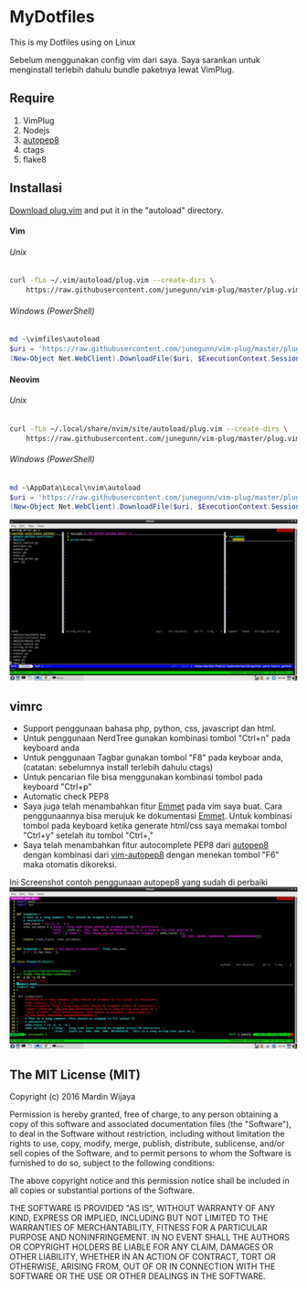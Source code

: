 # MyDotfiles
This is my Dotfiles using on Linux

Sebelum menggunakan config vim dari saya. Saya sarankan untuk menginstall terlebih dahulu bundle paketnya lewat VimPlug.

## Require
1. VimPlug
2. Nodejs
3. [autopep8][autopep8]
4. ctags
5. flake8

## Installasi
[Download plug.vim](https://raw.githubusercontent.com/junegunn/vim-plug/master/plug.vim)
and put it in the "autoload" directory.

#### Vim

###### Unix

```sh
curl -fLo ~/.vim/autoload/plug.vim --create-dirs \
    https://raw.githubusercontent.com/junegunn/vim-plug/master/plug.vim
```

###### Windows (PowerShell)

```powershell
md ~\vimfiles\autoload
$uri = 'https://raw.githubusercontent.com/junegunn/vim-plug/master/plug.vim'
(New-Object Net.WebClient).DownloadFile($uri, $ExecutionContext.SessionState.Path.GetUnresolvedProviderPathFromPSPath("~\vimfiles\autoload\plug.vim"))
```

#### Neovim

###### Unix

```sh
curl -fLo ~/.local/share/nvim/site/autoload/plug.vim --create-dirs \
    https://raw.githubusercontent.com/junegunn/vim-plug/master/plug.vim
```

###### Windows (PowerShell)

```powershell
md ~\AppData\Local\nvim\autoload
$uri = 'https://raw.githubusercontent.com/junegunn/vim-plug/master/plug.vim'
(New-Object Net.WebClient).DownloadFile($uri, $ExecutionContext.SessionState.Path.GetUnresolvedProviderPathFromPSPath("~\AppData\Local\nvim\autoload\plug.vim"))
```

![Screenshot](/img/screenshot.jpg)
## vimrc
* Support penggunaan bahasa php, python, css, javascript dan html.
* Untuk penggunaan NerdTree gunakan kombinasi tombol "Ctrl+n" pada keyboard anda
* Untuk penggunaan Tagbar gunakan tombol "F8" pada keyboar anda, (catatan: sebelumnya install terlebih dahulu ctags)
* Untuk pencarian file bisa menggunakan kombinasi tombol pada keyboard "Ctrl+p"
* Automatic check PEP8
* Saya juga telah menambahkan fitur [Emmet][Emmet] pada vim saya buat. Cara penggunaannya bisa merujuk ke dokumentasi [Emmet][Emmet]. Untuk kombinasi tombol pada keyboard ketika generate html/css saya memakai tombol "Ctrl+y" setelah itu tombol "Ctrl+,"
* Saya telah menambahkan fitur autocomplete PEP8 dari [autopep8][autopep8] dengan kombinasi dari [vim-autopep8][vim-autopep8] dengan menekan tombol "F6" maka otomatis dikoreksi.

Ini Screenshot contoh penggunaan autopep8 yang sudah di perbaiki
![autopep8](/img/autopep8.jpg)


## The MIT License (MIT)

Copyright (c) 2016 Mardin Wijaya

Permission is hereby granted, free of charge, to any person obtaining a copy
of this software and associated documentation files (the "Software"), to deal
in the Software without restriction, including without limitation the rights
to use, copy, modify, merge, publish, distribute, sublicense, and/or sell
copies of the Software, and to permit persons to whom the Software is
furnished to do so, subject to the following conditions:

The above copyright notice and this permission notice shall be included in all
copies or substantial portions of the Software.

THE SOFTWARE IS PROVIDED "AS IS", WITHOUT WARRANTY OF ANY KIND, EXPRESS OR
IMPLIED, INCLUDING BUT NOT LIMITED TO THE WARRANTIES OF MERCHANTABILITY,
FITNESS FOR A PARTICULAR PURPOSE AND NONINFRINGEMENT. IN NO EVENT SHALL THE
AUTHORS OR COPYRIGHT HOLDERS BE LIABLE FOR ANY CLAIM, DAMAGES OR OTHER
LIABILITY, WHETHER IN AN ACTION OF CONTRACT, TORT OR OTHERWISE, ARISING FROM,
OUT OF OR IN CONNECTION WITH THE SOFTWARE OR THE USE OR OTHER DEALINGS IN THE
SOFTWARE.

[vim-autopep8]: https://github.com/tell-k/vim-autopep8
[autopep8]: https://github.com/hhatto/autopep8
[Emmet]: https://emmet.io/
